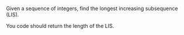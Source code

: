 Given a sequence of integers, find the longest increasing subsequence (LIS).

You code should return the length of the LIS.
